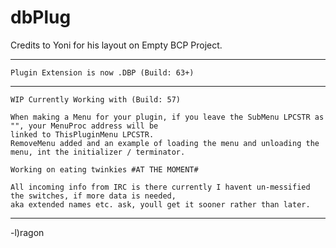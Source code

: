 # dbPlug

Credits to Yoni for his layout on Empty BCP Project.

------------------------------------------------------------
```
Plugin Extension is now .DBP (Build: 63+)
```
------------------------------------------------------------
```
WIP Currently Working with (Build: 57)
```
```
When making a Menu for your plugin, if you leave the SubMenu LPCSTR as "", your MenuProc address will be 
linked to ThisPluginMenu LPCSTR.
RemoveMenu added and an example of loading the menu and unloading the menu, int the initializer / terminator.

Working on eating twinkies #AT THE MOMENT#

All incoming info from IRC is there currently I havent un-messified the switches, if more data is needed, 
aka extended names etc. ask, youll get it sooner rather than later.
```
------------------------------------------------------------

-l)ragon
